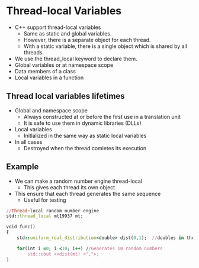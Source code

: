 # Thread-local Variables
* C++ support thread-local variables
    - Same as static and global variables.
    - However, there is a separate object for each thread.
    - With a static variable, there is a single object which is shared by all threads.
* We use the thread_local keyword to declare them.
* Global variables or at namespace scope
* Data members of a class
* Local variables in a function
## Thread local variables lifetimes
* Global and namespace scope
    * Always constructed at or before the first use in a translation unit
    * It is safe to use them in dynamic libraries (DLLs)
* Local variables
    * Initlalized in the same way as static local variables
* In all cases
    * Destroyed when the thread comletes its execution
## Example
* We can make a random number engine thread-local
    * This gives each thread its own object
* This ensure that each thread generates the same sequence
    * Useful for testing
```ruby
//Thread-local random number engine
std::thread_local mt19937 mt;

void func()
{
    std::uniform_real_distribution<double> dist(0,1);  //doubles in the range 0 to 1

    for(int i =0; i <10; i++) //Generates 10 random numbers
        std::cout <<dist(mt) <",">;
}
```
